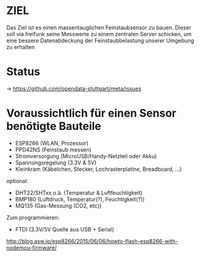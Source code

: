 # ZIEL

Das Ziel ist es einen massentauglichen Feinstaubsensor zu bauen.
Dieser soll via freifunk seine Messwerte zu einem zentralen Server schicken, um eine bessere Datenabdeckung der Feinstaubbelastung unserer Umgebung zu erhalten

# Status

->  https://github.com/opendata-stuttgart/meta/issues

# Voraussichtlich für einen Sensor benötigte Bauteile

* ESP8266 (WLAN, Prozessor)
* PPD42NS (Feinstaub messen)
* Stromversorgung (MicroUSB/Handy-Netzteil oder Akku)
* Spannungsregelung (3.3V & 5V)
* Kleinkram (Käbelchen, Stecker, Lochrasterplatine, Breadboard, ...)

optional:

* DHT22/SHTxx o.ä. (Temperatur & Luftfeuchtigkeit)
* BMP180 (Luftdruck, Temperatur(?), Feuchtigkeit(?))
* MQ135 (Gas-Messung (CO2, etc))

Zum programmieren:
* FTDI (3.3V/5V Quelle aus USB + Serial)
  

http://blog.asw.io/esp8266/2015/06/06/howto-flash-esp8266-with-nodemcu-firmware/
  
